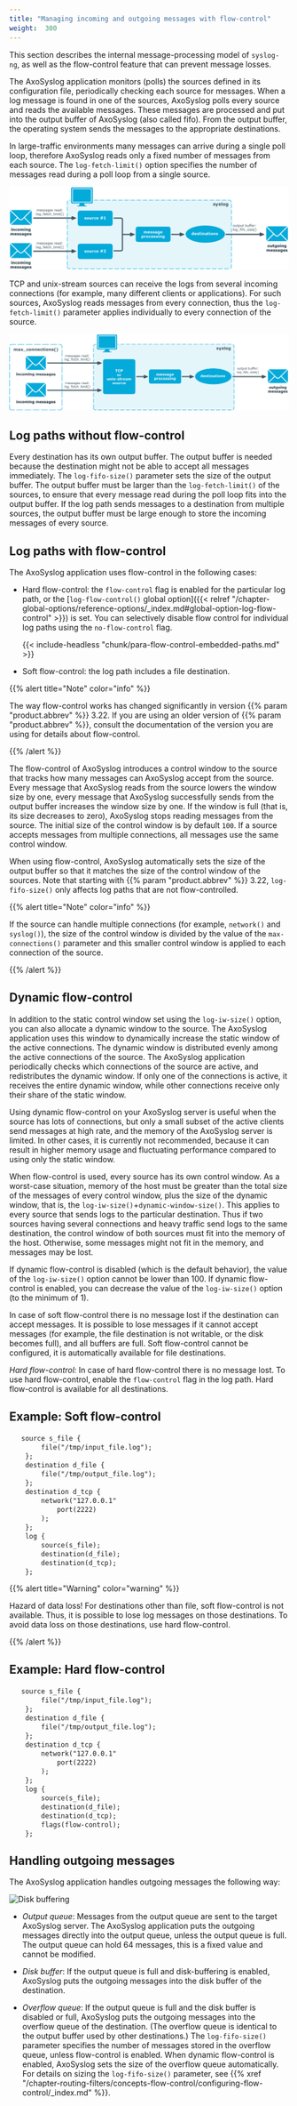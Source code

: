 ```yaml
---
title: "Managing incoming and outgoing messages with flow-control"
weight:  300
---
```

<!-- DISCLAIMER: This file is based on the syslog-ng Open Source Edition documentation https://github.com/balabit/syslog-ng-ose-guides/commit/2f4a52ee61d1ea9ad27cb4f3168b95408fddfdf2 and is used under the terms of The syslog-ng Open Source Edition Documentation License. The file has been modified by Axoflow. -->

This section describes the internal message-processing model of `syslog-ng`, as well as the flow-control feature that can prevent message losses.

The AxoSyslog application monitors (polls) the sources defined in its configuration file, periodically checking each source for messages. When a log message is found in one of the sources, AxoSyslog polls every source and reads the available messages. These messages are processed and put into the output buffer of AxoSyslog (also called fifo). From the output buffer, the operating system sends the messages to the appropriate destinations.

In large-traffic environments many messages can arrive during a single poll loop, therefore AxoSyslog reads only a fixed number of messages from each source. The `log-fetch-limit()` option specifies the number of messages read during a poll loop from a single source.

![Reading messages](fig-syslog-ng-io-01.png)

TCP and unix-stream sources can receive the logs from several incoming connections (for example, many different clients or applications). For such sources, AxoSyslog reads messages from every connection, thus the `log-fetch-limit()` parameter applies individually to every connection of the source.

![Reading messages from a stream](fig-syslog-ng-io-02.png)

## Log paths without flow-control

Every destination has its own output buffer. The output buffer is needed because the destination might not be able to accept all messages immediately. The `log-fifo-size()` parameter sets the size of the output buffer. The output buffer must be larger than the `log-fetch-limit()` of the sources, to ensure that every message read during the poll loop fits into the output buffer. If the log path sends messages to a destination from multiple sources, the output buffer must be large enough to store the incoming messages of every source.



## Log paths with flow-control

The AxoSyslog application uses flow-control in the following cases:

- Hard flow-control: the `flow-control` flag is enabled for the particular log path, or the [`log-flow-control()` global option]({{< relref "/chapter-global-options/reference-options/_index.md#global-option-log-flow-control" >}}) is set. You can selectively disable flow control for individual log paths using the `no-flow-control` flag.

    {{< include-headless "chunk/para-flow-control-embedded-paths.md" >}}

- Soft flow-control: the log path includes a file destination.

{{% alert title="Note" color="info" %}}

The way flow-control works has changed significantly in version {{% param "product.abbrev" %}} 3.22. If you are using an older version of {{% param "product.abbrev" %}}, consult the documentation of the version you are using for details about flow-control.

{{% /alert %}}

The flow-control of AxoSyslog introduces a control window to the source that tracks how many messages can AxoSyslog accept from the source. Every message that AxoSyslog reads from the source lowers the window size by one, every message that AxoSyslog successfully sends from the output buffer increases the window size by one. If the window is full (that is, its size decreases to zero), AxoSyslog stops reading messages from the source. The initial size of the control window is by default `100`. If a source accepts messages from multiple connections, all messages use the same control window.

When using flow-control, AxoSyslog automatically sets the size of the output buffer so that it matches the size of the control window of the sources. Note that starting with {{% param "product.abbrev" %}} 3.22, `log-fifo-size()` only affects log paths that are not flow-controlled.

{{% alert title="Note" color="info" %}}

If the source can handle multiple connections (for example, `network()` and `syslog()`), the size of the control window is divided by the value of the `max-connections()` parameter and this smaller control window is applied to each connection of the source.

{{% /alert %}}


## Dynamic flow-control

In addition to the static control window set using the `log-iw-size()` option, you can also allocate a dynamic window to the source. The AxoSyslog application uses this window to dynamically increase the static window of the active connections. The dynamic window is distributed evenly among the active connections of the source. The AxoSyslog application periodically checks which connections of the source are active, and redistributes the dynamic window. If only one of the connections is active, it receives the entire dynamic window, while other connections receive only their share of the static window.

Using dynamic flow-control on your AxoSyslog server is useful when the source has lots of connections, but only a small subset of the active clients send messages at high rate, and the memory of the AxoSyslog server is limited. In other cases, it is currently not recommended, because it can result in higher memory usage and fluctuating performance compared to using only the static window.

When flow-control is used, every source has its own control window. As a worst-case situation, memory of the host must be greater than the total size of the messages of every control window, plus the size of the dynamic window, that is, the `log-iw-size()`+`dynamic-window-size()`. This applies to every source that sends logs to the particular destination. Thus if two sources having several connections and heavy traffic send logs to the same destination, the control window of both sources must fit into the memory of the host. Otherwise, some messages might not fit in the memory, and messages may be lost.

If dynamic flow-control is disabled (which is the default behavior), the value of the `log-iw-size()` option cannot be lower than 100. If dynamic flow-control is enabled, you can decrease the value of the `log-iw-size()` option (to the minimum of 1).


In case of soft flow-control there is no message lost if the destination can accept messages. It is possible to lose messages if it cannot accept messages (for example, the file destination is not writable, or the disk becomes full), and all buffers are full. Soft flow-control cannot be configured, it is automatically available for file destinations.

*Hard flow-control:* In case of hard flow-control there is no message lost. To use hard flow-control, enable the `flow-control` flag in the log path. Hard flow-control is available for all destinations.


## Example: Soft flow-control

```shell
   source s_file {
        file("/tmp/input_file.log");
    };
    destination d_file {
        file("/tmp/output_file.log");
    };
    destination d_tcp {
        network("127.0.0.1"
            port(2222)
        );
    };
    log {
        source(s_file);
        destination(d_file);
        destination(d_tcp);
    };
```


{{% alert title="Warning" color="warning" %}}

Hazard of data loss! For destinations other than file, soft flow-control is not available. Thus, it is possible to lose log messages on those destinations. To avoid data loss on those destinations, use hard flow-control.

{{% /alert %}}



## Example: Hard flow-control

```shell
   source s_file {
        file("/tmp/input_file.log");
    };
    destination d_file {
        file("/tmp/output_file.log");
    };
    destination d_tcp {
        network("127.0.0.1"
            port(2222)
        );
    };
    log {
        source(s_file);
        destination(d_file);
        destination(d_tcp);
        flags(flow-control);
    };
```



## Handling outgoing messages

The AxoSyslog application handles outgoing messages the following way:

![Disk buffering](/chapter-routing-filters/concepts-diskbuffer/disk-buffer-diagram-normal.png)

  - *Output queue*: Messages from the output queue are sent to the target AxoSyslog server. The AxoSyslog application puts the outgoing messages directly into the output queue, unless the output queue is full. The output queue can hold 64 messages, this is a fixed value and cannot be modified.

  - *Disk buffer*: If the output queue is full and disk-buffering is enabled, AxoSyslog puts the outgoing messages into the disk buffer of the destination.

  - *Overflow queue*: If the output queue is full and the disk buffer is disabled or full, AxoSyslog puts the outgoing messages into the overflow queue of the destination. (The overflow queue is identical to the output buffer used by other destinations.) The `log-fifo-size()` parameter specifies the number of messages stored in the overflow queue, unless flow-control is enabled. When dynamic flow-control is enabled, AxoSyslog sets the size of the overflow queue automatically. For details on sizing the `log-fifo-size()` parameter, see {{% xref "/chapter-routing-filters/concepts-flow-control/configuring-flow-control/_index.md" %}}.

